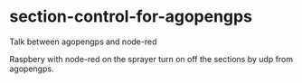 # section-control-for-agopengps

Talk between agopengps and node-red

Raspbery with node-red on the sprayer turn on off the sections by udp from agopengps.
